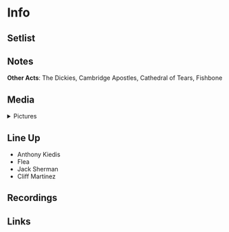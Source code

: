 # Info

## Setlist

## Notes

**Other Acts**: The Dickies, Cambridge Apostles, Cathedral of Tears, Fishbone

## Media 

<details>
  <summary>Pictures</summary>
  <img alt="Flyer" title="Flyer" src="19840616f.jpg" height="200" />
  <img alt="Clipping" title="Clipping" src="19840616a.jpg" height="200" />
</details>

## Line Up

* Anthony Kiedis
* Flea
* Jack Sherman
* Cliff Martinez

## Recordings

## Links
